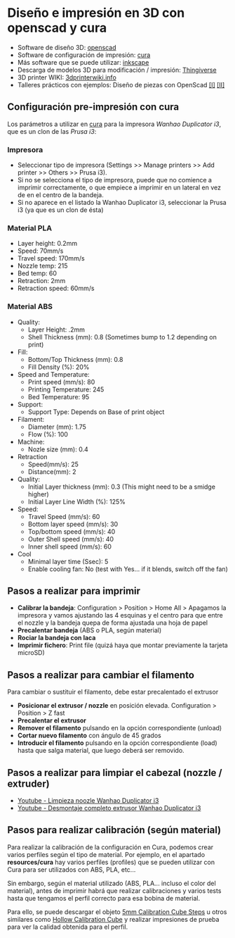 # Diseño e impresión en 3D con openscad y cura

* Software de diseño 3D: [openscad](https://openscad.org)
* Software de configuración de impresión: [cura](https://ultimaker.com/en/products/cura-software)
* Más software que se puede utilizar: [inkscape](https://inkscape.org/)
* Descarga de modelos 3D para modificación / impresión: [Thingiverse](http://www.thingiverse.com/)
* 3D printer WIKI: [3dprinterwiki.info](http://3dprinterwiki.info/wiki/wanhao-duplicator-i3/)
* Talleres prácticos con ejemplos: Diseño de piezas con OpenScad [[I]](http://www.iearobotics.com/wiki/index.php?title=Dise%C3%B1o_de_piezas_con_OpenScad) [[II]](http://www.iearobotics.com/wiki/index.php?title=Dise%C3%B1o_de_piezas_con_OpenScad_II) 

## Configuración pre-impresión con cura

Los parámetros a utilizar en [cura](https://ultimaker.com/en/products/cura-software) para la impresora *Wanhao Duplicator i3*, que es un clon de las *Prusa i3*:

### Impresora

* Seleccionar tipo de impresora (Settings >> Manage printers >> Add printer >> Others >> Prusa i3). 
* Si no se selecciona el tipo de impresora, puede que no comience a imprimir correctamente, o que empiece a imprimir en un lateral en vez de en el centro de la bandeja.
* Si no aparece en el listado la Wanhao Duplicator i3, seleccionar la Prusa i3 (ya que es un clon de ésta)

### Material PLA

* Layer height: 0.2mm
* Speed: 70mm/s
* Travel speed: 170mm/s
* Nozzle temp: 215
* Bed temp: 60
* Retraction: 2mm
* Retraction speed: 60mm/s

### Material ABS

* Quality:
  * Layer Height: .2mm
  * Shell Thickness (mm): 0.8 (Sometimes bump to 1.2 depending on print)
* Fill:
  * Bottom/Top Thickness (mm): 0.8
  * Fill Density (%): 20%
* Speed and Temperature:
  * Print speed (mm/s): 80
  * Printing Temperature: 245
  * Bed Temperature: 95
* Support:
  * Support Type: Depends on Base of print object
* Filament:
  * Diameter (mm): 1.75
  * Flow (%): 100
* Machine:
  * Nozle size (mm): 0.4
* Retraction
  * Speed(mm/s): 25
  * Distance(mm): 2
* Quality:
  * Initial Layer thickness (mm): 0.3 (This might need to be a smidge higher)
  * Initial Layer Line Width (%): 125%
* Speed:
  * Travel Speed (mm/s): 60
  * Bottom layer speed (mm/s): 30
  * Top/bottom speed (mm/s): 40
  * Outer Shell speed (mm/s): 40
  * Inner shell speed (mm/s): 60
* Cool
  * Minimal layer time (Ssec): 5
  * Enable cooling fan: No (test with Yes... if it blends, switch off the fan)

## Pasos a realizar para imprimir

  * **Calibrar la bandeja**: Configuration > Position > Home All > Apagamos la impresora y vamos ajustando las 4 esquinas y el centro para que entre el nozzle y la bandeja quepa de forma ajustada una hoja de papel
  * **Precalentar bandeja** (ABS o PLA, según material)
  * **Rociar la bandeja con laca**
  * **Imprimir fichero**: Print file (quizá haya que montar previamente la tarjeta microSD)

## Pasos a realizar para cambiar el filamento

Para cambiar o sustituir el filamento, debe estar precalentado el extrusor
  * **Posicionar el extrusor / nozzle** en posición elevada. Configuration > Position > Z fast
  * **Precalentar el extrusor**
  * **Remover el filamento** pulsando en la opción correspondiente (unload)
  * **Cortar nuevo filamento** con ángulo de 45 grados
  * **Introducir el filamento** pulsando en la opción correspondiente (load) hasta que salga material, que luego deberá ser removido.

## Pasos a realizar para limpiar el cabezal (nozzle / extruder)

* [Youtube - Limpieza noozle Wanhao Duplicator i3](https://www.youtube.com/watch?v=sGO7uQek9z8)
* [Youtube - Desmontaje completo extrusor Wanhao Duplicator i3](https://www.youtube.com/watch?v=KiWBLCDvM_I)

## Pasos para realizar calibración (según material)

Para realizar la calibración de la configuración en Cura, podemos crear varios perfiles según el tipo de material. Por ejemplo, en el apartado **resources/cura** hay varios perfiles (profiles) que se pueden utilizar con Cura para ser utilizados con ABS, PLA, etc...

Sin embargo, según el material utilizado (ABS, PLA... incluso el color del material), antes de imprimir habrá que realizar calibraciones y varios tests hasta que tengamos el perfil correcto para esa bobina de material.

Para ello, se puede descargar el objeto [5mm Calibration Cube Steps](http://www.thingiverse.com/thing:24238) u otros similares como [Hollow Calibration Cube](https://www.thingiverse.com/thing:271736) y realizar impresiones de prueba para ver la calidad obtenida para el perfil.
